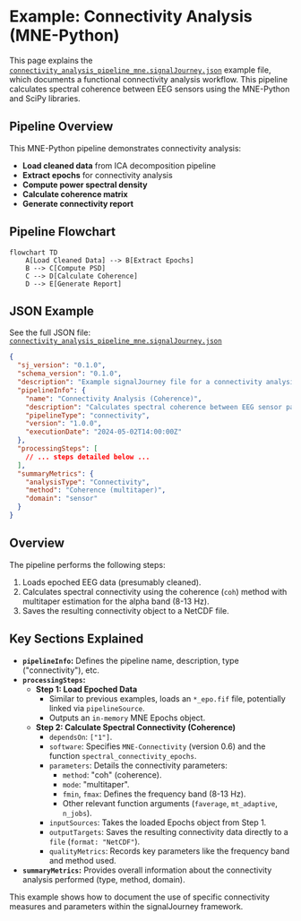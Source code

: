 # Example: Connectivity Analysis (MNE-Python)

This page explains the [`connectivity_analysis_pipeline_mne.signalJourney.json`](https://github.com/neuromechanist/signalJourney/blob/main/schema/examples/connectivity_analysis_pipeline_mne.signalJourney.json) example file, which documents a functional connectivity analysis workflow. This pipeline calculates spectral coherence between EEG sensors using the MNE-Python and SciPy libraries.

## Pipeline Overview

This MNE-Python pipeline demonstrates connectivity analysis:
- **Load cleaned data** from ICA decomposition pipeline
- **Extract epochs** for connectivity analysis
- **Compute power spectral density**
- **Calculate coherence matrix**
- **Generate connectivity report**

## Pipeline Flowchart

```mermaid
flowchart TD
    A[Load Cleaned Data] --> B[Extract Epochs]
    B --> C[Compute PSD]
    C --> D[Calculate Coherence]
    D --> E[Generate Report]
```

## JSON Example

See the full JSON file: [`connectivity_analysis_pipeline_mne.signalJourney.json`](https://github.com/neuromechanist/signalJourney/blob/main/schema/examples/connectivity_analysis_pipeline_mne.signalJourney.json)

```json
{
  "sj_version": "0.1.0",
  "schema_version": "0.1.0",
  "description": "Example signalJourney file for a connectivity analysis pipeline using MNE-Connectivity (Coherence).",
  "pipelineInfo": {
    "name": "Connectivity Analysis (Coherence)",
    "description": "Calculates spectral coherence between EEG sensor pairs using multitaper method on epoched data.",
    "pipelineType": "connectivity",
    "version": "1.0.0",
    "executionDate": "2024-05-02T14:00:00Z"
  },
  "processingSteps": [
    // ... steps detailed below ...
  ],
  "summaryMetrics": {
    "analysisType": "Connectivity",
    "method": "Coherence (multitaper)",
    "domain": "sensor"
  }
}
```

## Overview

The pipeline performs the following steps:

1.  Loads epoched EEG data (presumably cleaned).
2.  Calculates spectral connectivity using the coherence (`coh`) method with multitaper estimation for the alpha band (8-13 Hz).
3.  Saves the resulting connectivity object to a NetCDF file.

## Key Sections Explained

*   **`pipelineInfo`:** Defines the pipeline name, description, type ("connectivity"), etc.
*   **`processingSteps`:**
    *   **Step 1: Load Epoched Data**
        *   Similar to previous examples, loads an `*_epo.fif` file, potentially linked via `pipelineSource`.
        *   Outputs an `in-memory` MNE Epochs object.
    *   **Step 2: Calculate Spectral Connectivity (Coherence)**
        *   `dependsOn`: `["1"]`.
        *   `software`: Specifies `MNE-Connectivity` (version 0.6) and the function `spectral_connectivity_epochs`.
        *   `parameters`: Details the connectivity parameters:
            *   `method`: "coh" (coherence).
            *   `mode`: "multitaper".
            *   `fmin`, `fmax`: Defines the frequency band (8-13 Hz).
            *   Other relevant function arguments (`faverage`, `mt_adaptive`, `n_jobs`).
        *   `inputSources`: Takes the loaded Epochs object from Step 1.
        *   `outputTargets`: Saves the resulting connectivity data directly to a `file` (`format: "NetCDF"`).
        *   `qualityMetrics`: Records key parameters like the frequency band and method used.
*   **`summaryMetrics`:** Provides overall information about the connectivity analysis performed (type, method, domain).

This example shows how to document the use of specific connectivity measures and parameters within the signalJourney framework. 